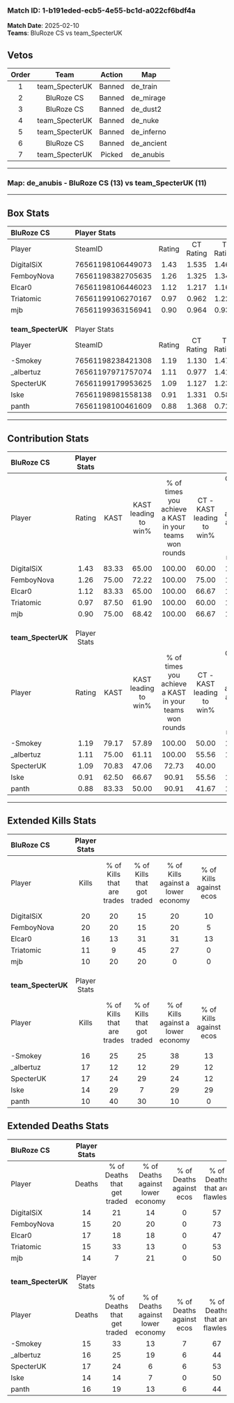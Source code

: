 ### Match ID: 1-b191eded-ecb5-4e55-bc1d-a022cf6bdf4a  
**Match Date**: 2025-02-10  
**Teams**: BluRoze CS vs team_SpecterUK  

## Vetos  

| Order | Team | Action | Map |
| :---: | :--: | :----: | --- |
| 1 | team_SpecterUK | Banned | de_train |
| 2 | BluRoze CS | Banned | de_mirage |
| 3 | BluRoze CS | Banned | de_dust2 |
| 4 | team_SpecterUK | Banned | de_nuke |
| 5 | team_SpecterUK | Banned | de_inferno |
| 6 | BluRoze CS | Banned | de_ancient |
| 7 | team_SpecterUK | Picked | de_anubis |

---  

### **Map**: de_anubis - BluRoze CS (13) vs team_SpecterUK (11)  
---  

## Box Stats  

| **BluRoze CS**     | Player Stats      |        |           |          |       |       |       |         |        |      |     |
| :- | :- | :-: | :-: | :-: | :-: | :-: | :-: | :-: | :-: | :-: | :-: |
| Player             | SteamID           | Rating | CT Rating | T Rating | KAST  |  ADR  | Kills | Assists | Deaths | K/D  | HS% |
| DigitalSiX         | 76561198106449073 |  1.43  |   1.535   |  1.464   | 83.33 | 103.8 |  20   |    5    |   14   | 1.43 | 35  |
| FemboyNova         | 76561198382705635 |  1.26  |   1.325   |  1.340   | 75.00 | 77.5  |  20   |    3    |   15   | 1.33 | 55  |
| Elcar0             | 76561198106446023 |  1.12  |   1.217   |  1.160   | 83.33 | 70.2  |  16   |    7    |   17   | 0.94 | 12  |
| Triatomic          | 76561199106270167 |  0.97  |   0.962   |  1.221   | 87.50 | 57.2  |  11   |    5    |   15   | 0.73 | 36  |
| mjb                | 76561199363156941 |  0.90  |   0.964   |  0.936   | 75.00 | 61.8  |  10   |   10    |   14   | 0.71 | 50  |
|                    |                   |        |           |          |       |       |       |         |        |      |     |
|                    |                   |        |           |          |       |       |       |         |        |      |     |
|                    |                   |        |           |          |       |       |       |         |        |      |     |
| **team_SpecterUK** | Player Stats      |        |           |          |       |       |       |         |        |      |     |
| Player             | SteamID           | Rating | CT Rating | T Rating | KAST  |  ADR  | Kills | Assists | Deaths | K/D  | HS% |
| -Smokey            | 76561198238421308 |  1.19  |   1.130   |  1.474   | 79.17 | 81.7  |  16   |   11    |   15   | 1.07 | 37  |
| _albertuz          | 76561197971757074 |  1.11  |   0.977   |  1.411   | 75.00 | 67.0  |  17   |    6    |   16   | 1.06 | 23  |
| SpecterUK          | 76561199179953625 |  1.09  |   1.127   |  1.230   | 70.83 | 77.8  |  17   |    6    |   17   | 1.00 | 35  |
| Iske               | 76561198981558138 |  0.91  |   1.331   |  0.588   | 62.50 | 59.8  |  14   |    3    |   14   | 1.00 | 21  |
| panth              | 76561198100461609 |  0.88  |   1.368   |  0.723   | 83.33 | 55.2  |  10   |    8    |   16   | 0.63 | 30  |
---  

## Contribution Stats  

| **BluRoze CS**     | Player Stats |       |                      |                                                        |                           |                                                             |                          |                                                            |
| :- | :-: | :-: | :-: | :-: | :-: | :-: | :-: | :-: |
| Player             |    Rating    | KAST  | KAST leading to win% | % of times you achieve a KAST in your teams won rounds | CT - KAST leading to win% | CT - % of times you achieve a KAST in your teams won rounds | T - KAST leading to win% | T - % of times you achieve a KAST in your teams won rounds |
| DigitalSiX         |     1.43     | 83.33 |        65.00         |                         100.00                         |           60.00           |                           100.00                            |          70.00           |                           100.00                           |
| FemboyNova         |     1.26     | 75.00 |        72.22         |                         100.00                         |           75.00           |                           100.00                            |          70.00           |                           100.00                           |
| Elcar0             |     1.12     | 83.33 |        65.00         |                         100.00                         |           66.67           |                           100.00                            |          63.64           |                           100.00                           |
| Triatomic          |     0.97     | 87.50 |        61.90         |                         100.00                         |           60.00           |                           100.00                            |          63.64           |                           100.00                           |
| mjb                |     0.90     | 75.00 |        68.42         |                         100.00                         |           66.67           |                           100.00                            |          70.00           |                           100.00                           |
|                    |              |       |                      |                                                        |                           |                                                             |                          |                                                            |
|                    |              |       |                      |                                                        |                           |                                                             |                          |                                                            |
|                    |              |       |                      |                                                        |                           |                                                             |                          |                                                            |
| **team_SpecterUK** | Player Stats |       |                      |                                                        |                           |                                                             |                          |                                                            |
| Player             |    Rating    | KAST  | KAST leading to win% | % of times you achieve a KAST in your teams won rounds | CT - KAST leading to win% | CT - % of times you achieve a KAST in your teams won rounds | T - KAST leading to win% | T - % of times you achieve a KAST in your teams won rounds |
| -Smokey            |     1.19     | 79.17 |        57.89         |                         100.00                         |           50.00           |                           100.00                            |          66.67           |                           100.00                           |
| _albertuz          |     1.11     | 75.00 |        61.11         |                         100.00                         |           55.56           |                           100.00                            |          66.67           |                           100.00                           |
| SpecterUK          |     1.09     | 70.83 |        47.06         |                         72.73                          |           40.00           |                            80.00                            |          57.14           |                           66.67                            |
| Iske               |     0.91     | 62.50 |        66.67         |                         90.91                          |           55.56           |                           100.00                            |          83.33           |                           83.33                            |
| panth              |     0.88     | 83.33 |        50.00         |                         90.91                          |           41.67           |                           100.00                            |          62.50           |                           83.33                            |
---  

## Extended Kills Stats  

| **BluRoze CS**     | Player Stats |                            |                            |                                    |                         |                              |                                 |                                       |                    |           |
| :- | :-: | :-: | :-: | :-: | :-: | :-: | :-: | :-: | :-: | :-: |
| Player             |    Kills     | % of Kills that are trades | % of Kills that got traded | % of Kills against a lower economy | % of Kills against ecos | % of Kills that are flawless | % of Kills that are close duels | % of Kills that are assisted by flash | Pistol Round Kills | AWP Kills |
| DigitalSiX         |      20      |             20             |             15             |                 20                 |           10            |              60              |                0                |                  10                   |         0          |     3     |
| FemboyNova         |      20      |             20             |             15             |                 20                 |            5            |              60              |                0                |                   0                   |         0          |     0     |
| Elcar0             |      16      |             13             |             31             |                 31                 |           13            |              50              |                6                |                   0                   |         0          |     3     |
| Triatomic          |      11      |             9              |             45             |                 27                 |            0            |              27              |               27                |                   0                   |         0          |     0     |
| mjb                |      10      |             20             |             20             |                 0                  |            0            |              40              |               30                |                   0                   |         1          |     1     |
|                    |              |                            |                            |                                    |                         |                              |                                 |                                       |                    |           |
|                    |              |                            |                            |                                    |                         |                              |                                 |                                       |                    |           |
|                    |              |                            |                            |                                    |                         |                              |                                 |                                       |                    |           |
| **team_SpecterUK** | Player Stats |                            |                            |                                    |                         |                              |                                 |                                       |                    |           |
| Player             |    Kills     | % of Kills that are trades | % of Kills that got traded | % of Kills against a lower economy | % of Kills against ecos | % of Kills that are flawless | % of Kills that are close duels | % of Kills that are assisted by flash | Pistol Round Kills | AWP Kills |
| -Smokey            |      16      |             25             |             25             |                 38                 |           13            |              69              |                6                |                   0                   |         0          |     1     |
| _albertuz          |      17      |             12             |             12             |                 29                 |           12            |              76              |                0                |                   0                   |         0          |     3     |
| SpecterUK          |      17      |             24             |             29             |                 24                 |           12            |              47              |                0                |                   0                   |         0          |     2     |
| Iske               |      14      |             29             |             7              |                 29                 |           29            |              43              |               14                |                   0                   |         1          |     1     |
| panth              |      10      |             40             |             30             |                 10                 |            0            |              50              |               30                |                   0                   |         0          |     1     |
## Extended Deaths Stats  

| **BluRoze CS**     | Player Stats |                             |                                   |                          |                               |                            |                           |               |
| :- | :-: | :-: | :-: | :-: | :-: | :-: | :-: | :-: |
| Player             |    Deaths    | % of Deaths that get traded | % of Deaths against lower economy | % of Deaths against ecos | % of Deaths that are flawless | % of Deaths that are close | % of Deaths while blinded | Deaths to AWP |
| DigitalSiX         |      14      |             21              |                14                 |            0             |              57               |             7              |             0             |       1       |
| FemboyNova         |      15      |             20              |                20                 |            0             |              73               |             0              |             0             |       0       |
| Elcar0             |      17      |             18              |                18                 |            0             |              47               |             6              |             0             |       0       |
| Triatomic          |      15      |             33              |                13                 |            0             |              53               |             13             |             0             |       0       |
| mjb                |      14      |              7              |                21                 |            0             |              50               |             14             |             0             |       0       |
|                    |              |                             |                                   |                          |                               |                            |                           |               |
|                    |              |                             |                                   |                          |                               |                            |                           |               |
|                    |              |                             |                                   |                          |                               |                            |                           |               |
| **team_SpecterUK** | Player Stats |                             |                                   |                          |                               |                            |                           |               |
| Player             |    Deaths    | % of Deaths that get traded | % of Deaths against lower economy | % of Deaths against ecos | % of Deaths that are flawless | % of Deaths that are close | % of Deaths while blinded | Deaths to AWP |
| -Smokey            |      15      |             33              |                13                 |            7             |              67               |             7              |             7             |       0       |
| _albertuz          |      16      |             25              |                19                 |            6             |              44               |             19             |             0             |       0       |
| SpecterUK          |      17      |             24              |                 6                 |            6             |              53               |             6              |             0             |       0       |
| Iske               |      14      |             14              |                 7                 |            0             |              50               |             0              |             7             |       0       |
| panth              |      16      |             19              |                13                 |            6             |              44               |             13             |             0             |       1       |
